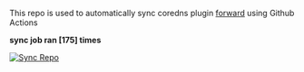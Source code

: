 This repo is used to automatically sync coredns plugin [forward](https://github.com/QZLin/forward) using Github Actions

**sync job ran [175] times**

[![Sync Repo](https://github.com/QZLin/coredns-extract/actions/workflows/sync.yaml/badge.svg)](https://github.com/QZLin/coredns-extract/actions/workflows/sync.yaml)
